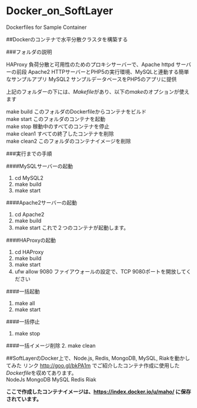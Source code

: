 Docker_on_SoftLayer
===================

Dockerfiles for Sample Container

##Dockerのコンテナで水平分散クラスタを構築する

###フォルダの説明

HAProxy  負荷分散と可用性のためのプロキシサーバーで、Apache httpd サーバーの前段
Apache2  HTTPサーバーとPHP5の実行環境、MySQLと連動する簡単なサンプルアプリ
MySQL2   サンプルデータベースをPHP5のアプリに提供


上記のフォルダーの下には、*Makefile*があり、以下の*make*のオプションが使えます  

make build このフォルダのDockerfileからコンテナをビルド  
make start このフォルダのコンテナを起動  
make stop  稼動中のすべてのコンテナを停止  
make clean1 すべての終了したコンテナを削除  
make clean2 このフォルダのコンテナイメージを削除  

###実行までの手順

####MySQLサーバーの起動
1. cd MySQL2
2. make build
3. make start

####Apache2サーバーの起動
1. cd Apache2
2. make build
3. make start これで２つのコンテナが起動します。

####HAProxyの起動
1. cd HAProxy
2. make build
3. make start
4. ufw allow 9080 ファイアウォールの設定で、TCP 9080ポートを開放してください

####一括起動
1. make all
2. make start

####一括停止
1. make stop

####一括イメージ削除
2. make clean



##SoftLayerのDocker上で、Node.js, Redis, MongoDB, MySQL, Riakを動かしてみた
リンク http://goo.gl/bkPA1m  でご紹介したコンテナ作成に使用した*Dockerfile*を収めてあります。  
NodeJs MongoDB MySQL Redis Riak  


**ここで作成したコンテナイメージは、https://index.docker.io/u/maho/ に保存されています。**

